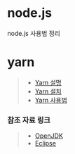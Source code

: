 # node.js
node.js 사용법 정리
# yarn
> * [Yarn 설명](https://github.com/jongchan1514/Study/blob/master/yarn/yarn%EB%AA%85%EB%A0%B9%EC%96%B4.md)
> * [Yarn 설치](https://github.com/jongchan1514/Study/blob/master/yarn/yarn%EB%AA%85%EB%A0%B9%EC%96%B4.md)
> * [Yarn 사용법](https://github.com/jongchan1514/Study/blob/master/yarn/yarn%EB%AA%85%EB%A0%B9%EC%96%B4.md)
### 참조 자료 링크
> * [OpenJDK](https://jdk.java.net/archive/)
> * [Eclipse](https://www.eclipse.org/)
